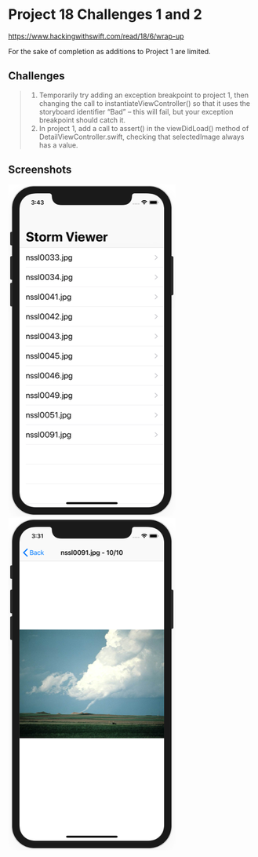 # Project 18 Challenges 1 and 2

https://www.hackingwithswift.com/read/18/6/wrap-up

For the sake of completion as additions to Project 1 are limited.

## Challenges

>1. Temporarily try adding an exception breakpoint to project 1, then changing the call to instantiateViewController() so that it uses the storyboard identifier “Bad” – this will fail, but your exception breakpoint should catch it.
>2. In project 1, add a call to assert() in the viewDidLoad() method of DetailViewController.swift, checking that selectedImage always has a value.

## Screenshots

![screenshot1](screenshots/screen01.png)
![screenshot2](screenshots/screen02.png)
